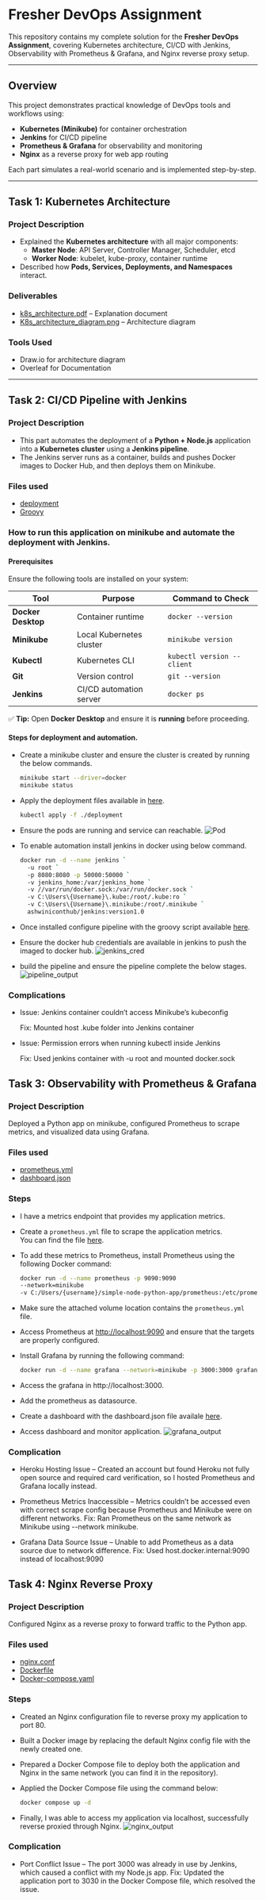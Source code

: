 # Fresher DevOps Assignment

This repository contains my complete solution for the **Fresher DevOps Assignment**, covering Kubernetes architecture, CI/CD with Jenkins, Observability with Prometheus & Grafana, and Nginx reverse proxy setup.

---

## Overview

This project demonstrates practical knowledge of DevOps tools and workflows using:
- **Kubernetes (Minikube)** for container orchestration  
- **Jenkins** for CI/CD pipeline  
- **Prometheus & Grafana** for observability and monitoring  
- **Nginx** as a reverse proxy for web app routing  

Each part simulates a real-world scenario and is implemented step-by-step.

---

## Task 1: Kubernetes Architecture

### Project Description
- Explained the **Kubernetes architecture** with all major components:
  - **Master Node**: API Server, Controller Manager, Scheduler, etcd  
  - **Worker Node**: kubelet, kube-proxy, container runtime  
- Described how **Pods, Services, Deployments, and Namespaces** interact.


### Deliverables
- [k8s_architecture.pdf](k8s_architecture.pdf) – Explanation document 
- [K8s_architecture_diagram.png](K8s_architecture_diagram.png) – Architecture diagram  

### Tools Used
- Draw.io for architecture diagram  
- Overleaf for Documentation
---

## Task 2: CI/CD Pipeline with Jenkins

### Project Description
- This part automates the deployment of a **Python + Node.js** application into a **Kubernetes cluster** using a **Jenkins pipeline**.  
- The Jenkins server runs as a container, builds and pushes Docker images to Docker Hub, and then deploys them on Minikube.

### Files used
* [deployment](deployment)
* [Groovy](jenkins/pipeline.groovy)


### How to run this application on minikube and automate the deployment with Jenkins. 

#### Prerequisites

Ensure the following tools are installed on your system:

  | Tool | Purpose | Command to Check |
  |------|----------|-----------------|
  | **Docker Desktop** | Container runtime | `docker --version` |
  | **Minikube** | Local Kubernetes cluster | `minikube version` |
  | **Kubectl** | Kubernetes CLI | `kubectl version --client` |
  | **Git** | Version control | `git --version` |
  | **Jenkins** | CI/CD automation server | `docker ps` |

✅ **Tip:** Open **Docker Desktop** and ensure it is **running** before proceeding.

#### Steps for deployment and automation.

* Create a minikube cluster and ensure the cluster is created by running the below commands.
  ```bash
  minikube start --driver=docker 
  minikube status
  ```
* Apply the deployment files available in  [here](deployment).
  ```bash
  kubectl apply -f ./deployment
  ```
* Ensure the pods are running and service can reachable.
![Pod](images/pod.png "showing-pod")
  
* To enable automation install jenkins in docker using below command.
  ```bash
  docker run -d --name jenkins `
    -u root `
    -p 8080:8080 -p 50000:50000 `
    -v jenkins_home:/var/jenkins_home `
    -v //var/run/docker.sock:/var/run/docker.sock `
    -v C:\Users\{Username}\.kube:/root/.kube:ro `
    -v C:\Users\{Username}\.minikube:/root/.minikube `
    ashwiniconthub/jenkins:version1.0
  ```
* Once installed configure pipeline with the groovy script available [here](jenkins/pipeline.groovy).
  
* Ensure the docker hub credentials are available in jenkins to push the imaged to docker hub.
![jenkins_cred](images/jenkin_cred.png "jenkins")
  
* build the pipeline and ensure the pipeline complete the below stages.
![pipeline_output](images/pipeline_output.png "jenkins")

### Complications 

* Issue: Jenkins container couldn’t access Minikube’s kubeconfig

    Fix: Mounted host .kube folder into Jenkins container
* Issue: Permission errors when running kubectl inside Jenkins

     Fix: Used jenkins container with -u root and mounted docker.sock

## Task 3: Observability with Prometheus & Grafana

### Project Description

Deployed a Python app on minikube, configured Prometheus to scrape metrics, and visualized data using Grafana.

### Files used
* [prometheus.yml](prometheus/prometheus.yml)
* [dashboard.json](grafana/dashboard.json)


### Steps
* I have a metrics endpoint that provides my application metrics.

* Create a `prometheus.yml` file to scrape the application metrics.  
  You can find the file [here](prometheus/prometheus.yml).

* To add these metrics to Prometheus, install Prometheus using the following Docker command:

  ```bash
  docker run -d --name prometheus -p 9090:9090
  --network=minikube 
  -v C:/Users/{username}/simple-node-python-app/prometheus:/etc/prometheus prom/prometheus
  ```
* Make sure the attached volume location contains the `prometheus.yml` file.

* Access Prometheus at [http://localhost:9090](http://localhost:9090) and ensure that the targets are properly configured.

* Install Grafana by running the following command:
  ```bash
  docker run -d --name grafana --network=minikube -p 3000:3000 grafana/grafana
  ```
* Access the grafana in http://localhost:3000.
* Add the prometheus as datasource.
* Create a dashboard with the dashboard.json file availale [here](grafana/dashboard.json).
* Access dashboard and monitor application.
![grafana_output](images/grafana_output.png "jenkins")

### Complication 

* Heroku Hosting Issue – Created an account but found Heroku not fully open source and required card verification, so I hosted Prometheus and Grafana locally instead.

* Prometheus Metrics Inaccessible – Metrics couldn’t be accessed even with correct scrape config because Prometheus and Minikube were on different networks.
Fix: Ran Prometheus on the same network as Minikube using --network minikube.

* Grafana Data Source Issue – Unable to add Prometheus as a data source due to network difference.
Fix: Used host.docker.internal:9090 instead of localhost:9090

## Task 4: Nginx Reverse Proxy
### Project Description
Configured Nginx as a reverse proxy to forward traffic to the Python app.
### Files used
* [nginx.conf](nginx/nginx.conf)
* [Dockerfile](nginx/Dockerfile)
* [Docker-compose.yaml](nginx/docker-compose.yaml)

### Steps
* Created an Nginx configuration file to reverse proxy my application to port 80.

* Built a Docker image by replacing the default Nginx config file with the newly created one.

* Prepared a Docker Compose file to deploy both the application and Nginx in the same network (you can find it in the repository).

* Applied the Docker Compose file using the command below:
  ```bash
  docker compose up -d
  ```

* Finally, I was able to access my application via localhost, successfully reverse proxied through Nginx.
![nginx_output](images/nginx_output.png "jenkins")

### Complication 
* Port Conflict Issue – The port 3000 was already in use by Jenkins, which caused a conflict with my Node.js app.
Fix: Updated the application port to 3030 in the Docker Compose file, which resolved the issue.





 



  

